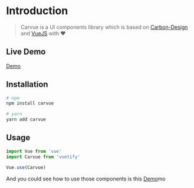 # Introduction

> Carvue is a UI components library which is based on [Carbon-Design](http://www.carbondesignsystem.com/) and [VueJS](https://vuejs.org/) with ❤️

## Live Demo

[Demo](https://nicholaslee119.github.io/carbon-components-vue/storybook-static/)

## Installation

``` bash
# npm
npm install carvue
```

``` bash
# yarn
yarn add carvue
```

## Usage

```javascript
import Vue from 'vue'
import Carvue from 'vuetify'

Vue.use(Carvue)
```

And you could see how to use those components is this [Demo](https://nicholaslee119.github.io/carbon-components-vue/storybook-static/)mo
